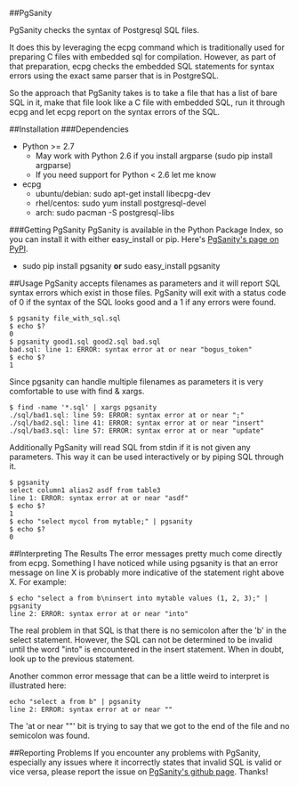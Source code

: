 ##PgSanity

PgSanity checks the syntax of Postgresql SQL files.

It does this by leveraging the ecpg command which is traditionally
used for preparing C files with embedded sql for compilation.
However, as part of that preparation, ecpg checks the embedded SQL
statements for syntax errors using the exact same parser that is
in PostgreSQL.

So the approach that PgSanity takes is to take a file that has a
list of bare SQL in it, make that file look like a C file with
embedded SQL, run it through ecpg and let ecpg report on the syntax
errors of the SQL.

##Installation
###Dependencies
- Python >= 2.7
    - May work with Python 2.6 if you install argparse (sudo pip install argparse)
    - If you need support for Python < 2.6 let me know
- ecpg
    - ubuntu/debian: sudo apt-get install libecpg-dev
    - rhel/centos: sudo yum install postgresql-devel
    - arch: sudo pacman -S postgresql-libs

###Getting PgSanity
PgSanity is available in the Python Package Index, so you can install it with either easy_install or pip.  Here's [PgSanity's page on PyPI](http://pypi.python.org/pypi/pgsanity).
- sudo pip install pgsanity **or** sudo easy_install pgsanity

##Usage
PgSanity accepts filenames as parameters and it will report SQL syntax errors which exist in those files.  PgSanity will exit with a status code of 0 if the syntax of the SQL looks good and a 1 if any errors were found.
 
    $ pgsanity file_with_sql.sql
    $ echo $?
    0
    $ pgsanity good1.sql good2.sql bad.sql
    bad.sql: line 1: ERROR: syntax error at or near "bogus_token"
    $ echo $?
    1
 
Since pgsanity can handle multiple filenames as parameters it is very comfortable to use with find & xargs.

    $ find -name '*.sql' | xargs pgsanity
    ./sql/bad1.sql: line 59: ERROR: syntax error at or near ";"
    ./sql/bad2.sql: line 41: ERROR: syntax error at or near "insert"
    ./sql/bad3.sql: line 57: ERROR: syntax error at or near "update"

Additionally PgSanity will read SQL from stdin if it is not given any parameters.  This way it can be used interactively or by piping SQL through it.
 
    $ pgsanity
    select column1 alias2 asdf from table3
    line 1: ERROR: syntax error at or near "asdf"
    $ echo $?
    1
    $ echo "select mycol from mytable;" | pgsanity
    $ echo $?
    0

##Interpreting The Results
The error messages pretty much come directly from ecpg.  Something I have noticed while using pgsanity is that an error message on line X is probably more indicative of the statement right above X.  For example:

    $ echo "select a from b\ninsert into mytable values (1, 2, 3);" | pgsanity
    line 2: ERROR: syntax error at or near "into"

The real problem in that SQL is that there is no semicolon after the 'b' in the select statement.  However, the SQL can not be determined to be invalid until the word "into" is encountered in the insert statement.  When in doubt, look up to the previous statement.

Another common error message that can be a little weird to interpret is illustrated here:

    echo "select a from b" | pgsanity 
    line 2: ERROR: syntax error at or near ""

The 'at or near ""' bit is trying to say that we got to the end of the file and no semicolon was found.

##Reporting Problems
If you encounter any problems with PgSanity, especially any issues where it incorrectly states that invalid SQL is valid or vice versa, please report the issue on [PgSanity's github page](http://github.com/markdrago/pgsanity).  Thanks!
